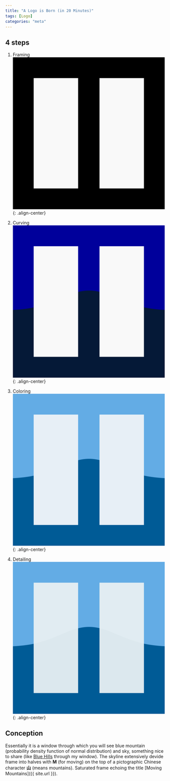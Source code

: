 ```yaml
---
title: "A Logo is Born (in 20 Minutes)"
tags: [Logo]
categories: "meta"
---
```


## 4 steps

1. Framing 
![Logo Framing](/assets/images/logo0.svg){: .align-center}

2. Curving 
![Logo Curving](/assets/images/logo1.svg){: .align-center}

3. Coloring
![Logo Coloring](/assets/images/logo2.svg){: .align-center}

4. Detailing
![Logo Detailing](/assets/images/logo3.svg){: .align-center}

## Conception
Essentially it is a window through which you will see blue mountain (probability density function of normal distribution) and sky, something nice to share (like [Blue Hills](https://www.google.com/maps/place/Blue+Hills+Reservation/@42.215952,-71.0676048,15z/) through my window). The skyline extensively devide frame into halves with **M** (for moving) on the top of a pictographic Chinese character **山** (means mountains). Saturated frame echoing the title [Moving Mountains]({{ site.url }}). 